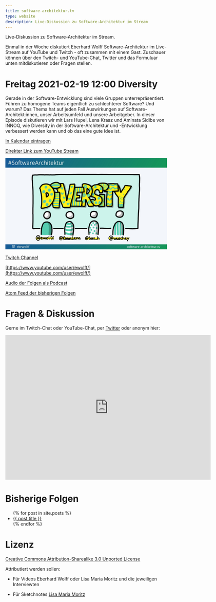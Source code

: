 ```yaml
---
title: software-architektur.tv
type: website
description: Live-Diskussion zu Software-Architektur im Stream
---
```


Live-Diskussion zu Software-Architektur im Stream. 

Einmal in der Woche diskutiert Eberhard Wolff Software-Architektur im
Live-Stream auf YouTube und Twitch - oft zusammen mit einem
Gast. Zuschauer können über den Twitch- und YouTube-Chat, Twitter und
das Formuluar unten mitdiskutieren oder Fragen
stellen. 

# Freitag 2021-02-19 12:00 Diversity

Gerade in der Software-Entwicklung sind viele Gruppen
unterrepräsentiert. Führen zu homogene Teams eigentlich zu
schlechterer Software? Und warum? Das Thema hat auf jeden Fall
Auswirkungen auf Software-Architekt:innen, unser Arbeitsumfeld und
unsere Arbeitgeber. In dieser Episode diskutieren wir mit Lars Hupel,
Lena Kraaz und Aminata Sidibe von INNOQ, wie Diversity in der
Software-Architektur und -Entwicklung verbessert werden kann und ob
das eine gute Idee ist.

[In Kalendar eintragen](termin.ics)

[Direkter Link zum YouTube Stream](https://www.youtube.com/watch?v=Jh7ive1xiLE)

![Thumbnail](/thumbnails/folge44.png)

<!-- <div Aclass="embed-container"> -->
<!-- <iframe width="560" height="315" -->
<!-- src="https://www.youtube-nocookie.com/embed/R7-o46aCSGU" -->
<!-- frameborder="0" allow="accelerometer; autoplay; clipboard-write; -->
<!-- encrypted-media; gyroscope; picture-in-picture" -->
<!-- allowfullscreen></iframe> -->
<!-- </div> -->

[Twitch Channel](https://www.twitch.tv/ebrwolff)

[https://www.youtube.com/user/ewolff/](https://www.youtube.com/user/ewolff/)

[Audio der Folgen als Podcast](podcast.html)

[Atom Feed der bisherigen Folgen](feed.xml)

# Fragen & Diskussion

Gerne im Twitch-Chat oder YouTube-Chat, per [Twitter](https://twitter.com/ewolff) oder anonym
hier:

<div class="embed-container">
<div class="ratio4x3">
<iframe
src="https://docs.google.com/forms/d/e/1FAIpQLSf0xIZkNG_wRJ0IiobVcO3Z-q3dQMcwYTww0wgiWCupZCKM4A/viewform?embedded=true"
width="640" height="450" frameborder="0" marginheight="0"
marginwidth="0">Loading…</iframe>
</div>
</div>

# Bisherige Folgen

<ul>
{% for post in site.posts %}
   <li>
   <a href="{{ post.url }}">{{ post.title }}</a>
   </li>
{% endfor %}
</ul>

# Lizenz

[Creative Commons Attribution-Sharealike 3.0 Unported
License](http://creativecommons.org/licenses/by-sa/3.0/)

Attributiert werden sollen:

* Für Videos Eberhard Wolff oder Lisa Maria Moritz und die jeweiligen Interviewten

* Für Sketchnotes [Lisa Maria Moritz](https://twitter.com/Teapot4181)
